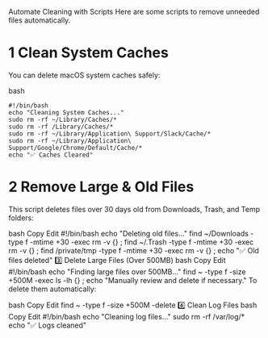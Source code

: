 Automate Cleaning with Scripts
Here are some scripts to remove unneeded files automatically.

# 1 Clean System Caches
You can delete macOS system caches safely:

bash
```
#!/bin/bash
echo "Cleaning System Caches..."
sudo rm -rf ~/Library/Caches/*
sudo rm -rf /Library/Caches/*
sudo rm -rf ~/Library/Application\ Support/Slack/Cache/*
sudo rm -rf ~/Library/Application\ Support/Google/Chrome/Default/Cache/*
echo "✅ Caches Cleared"
```

# 2️ Remove Large & Old Files
This script deletes files over 30 days old from Downloads, Trash, and Temp folders:

bash
Copy
Edit
#!/bin/bash
echo "Deleting old files..."
find ~/Downloads -type f -mtime +30 -exec rm -v {} \;
find ~/.Trash -type f -mtime +30 -exec rm -v {} \;
find /private/tmp -type f -mtime +30 -exec rm -v {} \;
echo "✅ Old files deleted"
3️⃣ Delete Large Files (Over 500MB)
bash
Copy
Edit
#!/bin/bash
echo "Finding large files over 500MB..."
find ~ -type f -size +500M -exec ls -lh {} \;
echo "Manually review and delete if necessary."
To delete them automatically:

bash
Copy
Edit
find ~ -type f -size +500M -delete
4️⃣ Clean Log Files
bash
Copy
Edit
#!/bin/bash
echo "Cleaning log files..."
sudo rm -rf /var/log/*
echo "✅ Logs cleaned"
